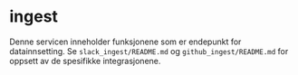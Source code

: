 # ingest

Denne servicen inneholder funksjonene som er endepunkt for datainnsetting.
Se `slack_ingest/README.md` og `github_ingest/README.md` for oppsett av de spesifikke
integrasjonene.
